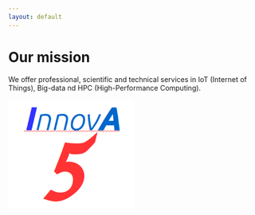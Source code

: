 ```yaml
---
layout: default
---
```



# Our mission

We offer professional, scientific and technical services in IoT 
(Internet of Things), Big-data nd HPC (High-Performance Computing).

<img src="images/InnovA5.png" alt="Logo InnovA5" width="50%">

